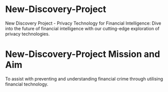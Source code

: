 # New-Discovery-Project
New Discovery Project - Privacy Technology for Financial Intelligence: Dive into the future of financial intelligence with our cutting-edge exploration of privacy technologies.

# New-Discovery-Project Mission and Aim 
To assist with preventing and understanding financial crime through utilising financial technology.  
